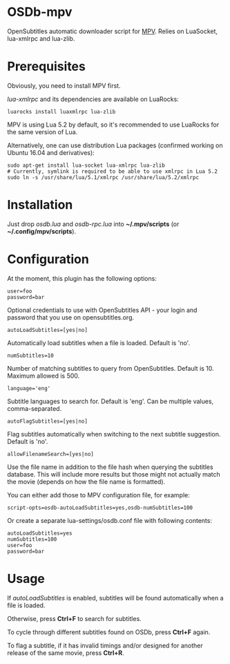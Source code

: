 # OSDb-mpv

OpenSubtitles automatic downloader script for [MPV](http://mpv.io/). Relies on LuaSocket, lua-xmlrpc and lua-zlib.

# Prerequisites

Obviously, you need to install MPV first.

*lua-xmlrpc* and its dependencies are available on LuaRocks:

    luarocks install luaxmlrpc lua-zlib

MPV is using Lua 5.2 by default, so it's recommended to use LuaRocks for the same version of Lua.

Alternatively, one can use distribution Lua packages (confirmed working on Ubuntu 16.04 and derivatives):

    sudo apt-get install lua-socket lua-xmlrpc lua-zlib
    # Currently, symlink is required to be able to use xmlrpc in Lua 5.2
    sudo ln -s /usr/share/lua/5.1/xmlrpc /usr/share/lua/5.2/xmlrpc

# Installation

Just drop *osdb.lua* and *osdb-rpc.lua* into **~/.mpv/scripts** (or **~/.config/mpv/scripts**).

# Configuration

At the moment, this plugin has the following options:

    user=foo
    password=bar

Optional credentials to use with OpenSubtitles API - your login and password that you use on opensubtitles.org.

    autoLoadSubtitles=[yes|no]

Automatically load subtitles when a file is loaded. Default is 'no'.

    numSubtitles=10

Number of matching subtitles to query from OpenSubtitles. Default is 10. Maximum allowed is 500.

    language='eng'

Subtitle languages to search for. Default is 'eng'. Can be multiple values, comma-separated.

    autoFlagSubtitles=[yes|no]

Flag subtitles automatically when switching to the next subtitle suggestion. Default is 'no'.

    allowFilenameSearch=[yes|no]

Use the file name in addition to the file hash when querying the subtitles database.
This will include more results but those might not actually match the movie (depends on how the file name is formatted).

You can either add those to MPV configuration file, for example:

    script-opts=osdb-autoLoadSubtitles=yes,osdb-numSubtitles=100

Or create a separate lua-settings/osdb.conf file with following contents:

    autoLoadSubtitles=yes
    numSubtitles=100
    user=foo
    password=bar

# Usage

If *autoLoadSubtitles* is enabled, subtitles will be found automatically when a file is loaded.

Otherwise, press **Ctrl+F** to search for subtitles.

To cycle through different subtitles found on OSDb, press **Ctrl+F** again.

To flag a subtitle, if it has invalid timings and/or designed for another release of the same movie, press **Ctrl+R**.

